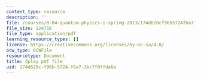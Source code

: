```yaml
---
content_type: resource
description: ''
file: /courses/8-04-quantum-physics-i-spring-2013/174d620cf96b5724f6a73bc7f8ffda6a_awpnsGl08bc.pdf
file_size: 124716
file_type: application/pdf
learning_resource_types: []
license: https://creativecommons.org/licenses/by-nc-sa/4.0/
ocw_type: OCWFile
resourcetype: Document
title: 3play pdf file
uid: 174d620c-f96b-5724-f6a7-3bc7f8ffda6a
---
```

